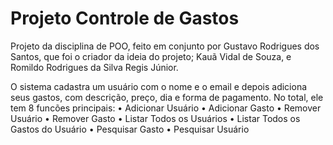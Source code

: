 # Projeto Controle de Gastos
Projeto da disciplina de POO, feito em conjunto por Gustavo Rodrigues dos Santos, que foi o criador da ideia do projeto; Kauã Vidal de Souza, e Romildo Rodrigues da Silva Regis Júnior.

O sistema cadastra um usuário com o nome e o email e depois adiciona seus gastos, com descrição, preço, dia e forma de pagamento. No total, ele tem 8 funcões principais:
• Adicionar Usuário
• Adicionar Gasto
• Remover Usuário
• Remover Gasto
• Listar Todos os Usuários
• Listar Todos os Gastos do Usuário 
• Pesquisar Gasto
• Pesquisar Usuário 
